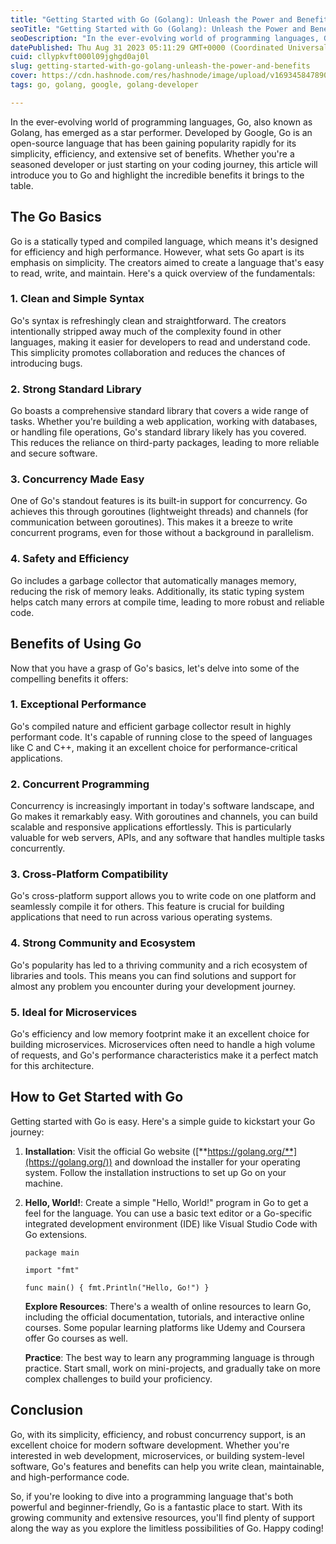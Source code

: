 ```yaml
---
title: "Getting Started with Go (Golang): Unleash the Power and Benefits"
seoTitle: "Getting Started with Go (Golang): Unleash the Power and Benefits"
seoDescription: "In the ever-evolving world of programming languages, Go, also known as Golang, has emerged as a star performer. Developed by Google, Go is an open-source"
datePublished: Thu Aug 31 2023 05:11:29 GMT+0000 (Coordinated Universal Time)
cuid: cllypkvft000l09jghgd0aj0l
slug: getting-started-with-go-golang-unleash-the-power-and-benefits
cover: https://cdn.hashnode.com/res/hashnode/image/upload/v1693458478904/9e7e109e-d90c-4a12-bab0-80dd76fed72e.webp
tags: go, golang, google, golang-developer

---
```


In the ever-evolving world of programming languages, Go, also known as Golang, has emerged as a star performer. Developed by Google, Go is an open-source language that has been gaining popularity rapidly for its simplicity, efficiency, and extensive set of benefits. Whether you're a seasoned developer or just starting on your coding journey, this article will introduce you to Go and highlight the incredible benefits it brings to the table.

## **The Go Basics**

Go is a statically typed and compiled language, which means it's designed for efficiency and high performance. However, what sets Go apart is its emphasis on simplicity. The creators aimed to create a language that's easy to read, write, and maintain. Here's a quick overview of the fundamentals:

### **1\. Clean and Simple Syntax**

Go's syntax is refreshingly clean and straightforward. The creators intentionally stripped away much of the complexity found in other languages, making it easier for developers to read and understand code. This simplicity promotes collaboration and reduces the chances of introducing bugs.

### **2\. Strong Standard Library**

Go boasts a comprehensive standard library that covers a wide range of tasks. Whether you're building a web application, working with databases, or handling file operations, Go's standard library likely has you covered. This reduces the reliance on third-party packages, leading to more reliable and secure software.

### **3\. Concurrency Made Easy**

One of Go's standout features is its built-in support for concurrency. Go achieves this through goroutines (lightweight threads) and channels (for communication between goroutines). This makes it a breeze to write concurrent programs, even for those without a background in parallelism.

### **4\. Safety and Efficiency**

Go includes a garbage collector that automatically manages memory, reducing the risk of memory leaks. Additionally, its static typing system helps catch many errors at compile time, leading to more robust and reliable code.

## **Benefits of Using Go**

Now that you have a grasp of Go's basics, let's delve into some of the compelling benefits it offers:

### **1\. Exceptional Performance**

Go's compiled nature and efficient garbage collector result in highly performant code. It's capable of running close to the speed of languages like C and C++, making it an excellent choice for performance-critical applications.

### **2\. Concurrent Programming**

Concurrency is increasingly important in today's software landscape, and Go makes it remarkably easy. With goroutines and channels, you can build scalable and responsive applications effortlessly. This is particularly valuable for web servers, APIs, and any software that handles multiple tasks concurrently.

### **3\. Cross-Platform Compatibility**

Go's cross-platform support allows you to write code on one platform and seamlessly compile it for others. This feature is crucial for building applications that need to run across various operating systems.

### **4\. Strong Community and Ecosystem**

Go's popularity has led to a thriving community and a rich ecosystem of libraries and tools. This means you can find solutions and support for almost any problem you encounter during your development journey.

### **5\. Ideal for Microservices**

Go's efficiency and low memory footprint make it an excellent choice for building microservices. Microservices often need to handle a high volume of requests, and Go's performance characteristics make it a perfect match for this architecture.

## **How to Get Started with Go**

Getting started with Go is easy. Here's a simple guide to kickstart your Go journey:

1. **Installation**: Visit the official Go website ([**https://golang.org/**](https://golang.org/)) and download the installer for your operating system. Follow the installation instructions to set up Go on your machine.
    
2. **Hello, World!**: Create a simple "Hello, World!" program in Go to get a feel for the language. You can use a basic text editor or a Go-specific integrated development environment (IDE) like Visual Studio Code with Go extensions.  
    
    `package main`
    
    `import "fmt"`
    
    `func main() { fmt.Println("Hello, Go!") }`
    
    **Explore Resources**: There's a wealth of online resources to learn Go, including the official documentation, tutorials, and interactive online courses. Some popular learning platforms like Udemy and Coursera offer Go courses as well.
    
    **Practice**: The best way to learn any programming language is through practice. Start small, work on mini-projects, and gradually take on more complex challenges to build your proficiency.
    

## **Conclusion**

Go, with its simplicity, efficiency, and robust concurrency support, is an excellent choice for modern software development. Whether you're interested in web development, microservices, or building system-level software, Go's features and benefits can help you write clean, maintainable, and high-performance code.

So, if you're looking to dive into a programming language that's both powerful and beginner-friendly, Go is a fantastic place to start. With its growing community and extensive resources, you'll find plenty of support along the way as you explore the limitless possibilities of Go. Happy coding!